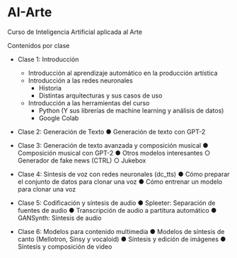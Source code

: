 # AI-Arte
Curso de Inteligencia Artificial aplicada al Arte

Contenidos por clase

- Clase 1: Introducción
  - Introducción al aprendizaje automático en la producción artística
  - Introducción a las redes neuronales
    - Historia
    - Distintas arquitecturas y sus casos de uso
  - Introducción a las herramientas del curso
    - Python (Y sus librerías de machine learning y análisis de datos)
    - Google Colab

- Clase 2: Generación de Texto
  ● Generación de texto con GPT-2

- Clase 3: Generación de texto avanzada y composición musical
  ● Composición musical con GPT-2
  ● Otros modelos interesantes
    ○ Generador de fake news (CTRL)
    ○ Jukebox

- Clase 4: Sintesis de voz con redes neuronales (dc_tts)
  ● Cómo preparar el conjunto de datos para clonar una voz
  ● Cómo entrenar un modelo para clonar una voz

- Clase 5: Codificación y síntesis de audio
  ● Spleeter: Separación de fuentes de audio
  ● Transcripción de audio a partitura automático
  ● GANSynth: Síntesis de audio

- Clase 6: Modelos para contenido multimedia
  ● Modelos de síntesis de canto (Mellotron, Sinsy y vocaloid)
  ● Síntesis y edición de imágenes
  ● Síntesis y composición de video
